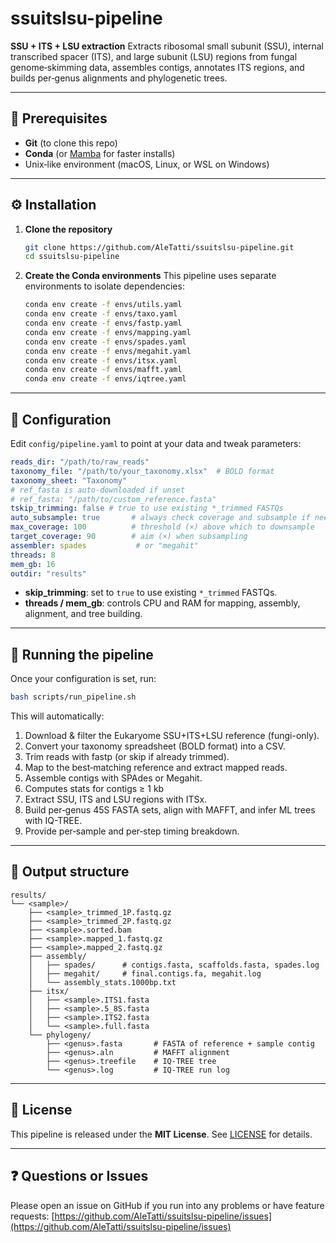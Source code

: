 # ssuitslsu-pipeline

**SSU + ITS + LSU extraction**
Extracts ribosomal small subunit (SSU), internal transcribed spacer (ITS), and large subunit (LSU) regions from fungal genome‐skimming data, assembles contigs, annotates ITS regions, and builds per‐genus alignments and phylogenetic trees.

---

## 🔧 Prerequisites

* **Git** (to clone this repo)
* **Conda** (or [Mamba](https://mamba.readthedocs.io/) for faster installs)
* Unix‐like environment (macOS, Linux, or WSL on Windows)

---

## ⚙️ Installation

1. **Clone the repository**

   ```bash
   git clone https://github.com/AleTatti/ssuitslsu-pipeline.git
   cd ssuitslsu-pipeline
   ```

2. **Create the Conda environments**
   This pipeline uses separate environments to isolate dependencies:

   ```bash
   conda env create -f envs/utils.yaml
   conda env create -f envs/taxo.yaml
   conda env create -f envs/fastp.yaml
   conda env create -f envs/mapping.yaml
   conda env create -f envs/spades.yaml
   conda env create -f envs/megahit.yaml
   conda env create -f envs/itsx.yaml
   conda env create -f envs/mafft.yaml
   conda env create -f envs/iqtree.yaml
   ```

---

## 📝 Configuration

Edit `config/pipeline.yaml` to point at your data and tweak parameters:

```yaml
reads_dir: "/path/to/raw_reads"
taxonomy_file: "/path/to/your_taxonomy.xlsx"  # BOLD format
taxonomy_sheet: "Taxonomy"
# ref_fasta is auto-downloaded if unset
# ref_fasta: "/path/to/custom_reference.fasta"
tskip_trimming: false # true to use existing *_trimmed FASTQs
auto_subsample: true       # always check coverage and subsample if needed
max_coverage: 100          # threshold (×) above which to downsample
target_coverage: 90        # aim (×) when subsampling
assembler: spades           # or "megahit"
threads: 8
mem_gb: 16
outdir: "results"
```

* **skip\_trimming**: set to `true` to use existing `*_trimmed` FASTQs.
* **threads / mem\_gb**: controls CPU and RAM for mapping, assembly, alignment, and tree building.

---

## 🚀 Running the pipeline

Once your configuration is set, run:

```bash
bash scripts/run_pipeline.sh
```

This will automatically:

1. Download & filter the Eukaryome SSU+ITS+LSU reference (fungi-only).
2. Convert your taxonomy spreadsheet (BOLD format) into a CSV.
3. Trim reads with fastp (or skip if already trimmed).
4. Map to the best‐matching reference and extract mapped reads.
5. Assemble contigs with SPAdes or Megahit.
6. Computes stats for contigs ≥ 1 kb
7. Extract SSU, ITS and LSU regions with ITSx.
8. Build per‐genus 45S FASTA sets, align with MAFFT, and infer ML trees with IQ-TREE.
9. Provide per‐sample and per‐step timing breakdown.

---

## 📂 Output structure

```
results/
└── <sample>/
    ├── <sample>_trimmed_1P.fastq.gz
    ├── <sample>_trimmed_2P.fastq.gz
    ├── <sample>.sorted.bam
    ├── <sample>.mapped_1.fastq.gz
    ├── <sample>.mapped_2.fastq.gz
    ├── assembly/
    │   ├── spades/      # contigs.fasta, scaffolds.fasta, spades.log
    │   ├── megahit/     # final.contigs.fa, megahit.log
    │   └── assembly_stats.1000bp.txt
    ├── itsx/
    │   ├── <sample>.ITS1.fasta
    │   ├── <sample>.5_8S.fasta
    │   ├── <sample>.ITS2.fasta
    │   └── <sample>.full.fasta
    └── phylogeny/
        ├── <genus>.fasta       # FASTA of reference + sample contig
        ├── <genus>.aln         # MAFFT alignment
        ├── <genus>.treefile    # IQ-TREE tree
        └── <genus>.log         # IQ-TREE run log
```

---

## 📄 License

This pipeline is released under the **MIT License**. See [LICENSE](LICENSE) for details.

---

## ❓ Questions or Issues

Please open an issue on GitHub if you run into any problems or have feature requests:
[https://github.com/AleTatti/ssuitslsu-pipeline/issues](https://github.com/AleTatti/ssuitslsu-pipeline/issues)
